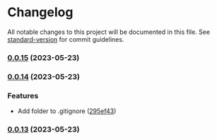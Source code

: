 # Changelog

All notable changes to this project will be documented in this file. See [standard-version](https://github.com/conventional-changelog/standard-version) for commit guidelines.

### [0.0.15](https://github.com/ionic-team/stencil-component-starter/compare/v0.0.14...v0.0.15) (2023-05-23)

### [0.0.14](https://github.com/ionic-team/stencil-component-starter/compare/v0.0.13...v0.0.14) (2023-05-23)


### Features

* Add folder to .gitignore ([295ef43](https://github.com/ionic-team/stencil-component-starter/commit/295ef436258a7eff15b42713810a5c544609027d))

### [0.0.13](https://github.com/ionic-team/stencil-component-starter/compare/v0.0.12...v0.0.13) (2023-05-23)
